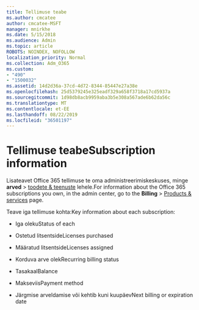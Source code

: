```yaml
---
title: Tellimuse teabe
ms.author: cmcatee
author: cmcatee-MSFT
manager: mnirkhe
ms.date: 5/15/2018
ms.audience: Admin
ms.topic: article
ROBOTS: NOINDEX, NOFOLLOW
localization_priority: Normal
ms.collection: Adm_O365
ms.custom:
- "490"
- "1500032"
ms.assetid: 14d2d36a-37cd-4d72-8344-85447e27a38e
ms.openlocfilehash: 25d5379245e325eadf329a658f3718a17cd5937a
ms.sourcegitcommit: 1d98db8acb9959aba3b5e308a567ade6b62da56c
ms.translationtype: MT
ms.contentlocale: et-EE
ms.lasthandoff: 08/22/2019
ms.locfileid: "36501197"
---
```

# <a name="subscription-information"></a><span data-ttu-id="47076-102">Tellimuse teabe</span><span class="sxs-lookup"><span data-stu-id="47076-102">Subscription information</span></span>

<span data-ttu-id="47076-103">Lisateavet Office 365 tellimuse te oma administreerimiskeskuses, minge **arved** \> [toodete & teenuste](https://go.microsoft.com/fwlink/p/?linkid=842054) lehele.</span><span class="sxs-lookup"><span data-stu-id="47076-103">For information about the Office 365 subscriptions you own, in the admin center, go to the **Billing** \> [Products & services](https://go.microsoft.com/fwlink/p/?linkid=842054) page.</span></span>
  
<span data-ttu-id="47076-104">Teave iga tellimuse kohta:</span><span class="sxs-lookup"><span data-stu-id="47076-104">Key information about each subscription:</span></span>
  
- <span data-ttu-id="47076-105">Iga oleku</span><span class="sxs-lookup"><span data-stu-id="47076-105">Status of each</span></span>

- <span data-ttu-id="47076-106">Ostetud litsentside</span><span class="sxs-lookup"><span data-stu-id="47076-106">Licenses purchased</span></span>

- <span data-ttu-id="47076-107">Määratud litsentside</span><span class="sxs-lookup"><span data-stu-id="47076-107">Licenses assigned</span></span>

- <span data-ttu-id="47076-108">Korduva arve olek</span><span class="sxs-lookup"><span data-stu-id="47076-108">Recurring billing status</span></span>

- <span data-ttu-id="47076-109">Tasakaal</span><span class="sxs-lookup"><span data-stu-id="47076-109">Balance</span></span>

- <span data-ttu-id="47076-110">Makseviis</span><span class="sxs-lookup"><span data-stu-id="47076-110">Payment method</span></span>

- <span data-ttu-id="47076-111">Järgmise arveldamise või kehtib kuni kuupäev</span><span class="sxs-lookup"><span data-stu-id="47076-111">Next billing or expiration date</span></span>